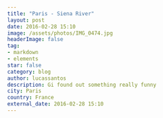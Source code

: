 ```yaml
---
title: "Paris - Siena River"
layout: post
date: 2016-02-28 15:10
image: /assets/photos/IMG_0474.jpg
headerImage: false
tag:
- markdown
- elements
star: false
category: blog
author: lucassantos
description: Gi found out something really funny
city: Paris
country: France
external_date: 2016-02-28 15:10
---
```

